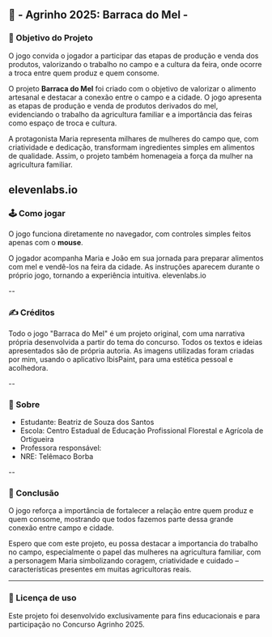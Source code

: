 ## 🍯  - Agrinho 2025: Barraca do Mel -


### 🎯 Objetivo do Projeto

O jogo convida o jogador a participar das etapas de produção e venda dos produtos, valorizando o trabalho no campo e a cultura da feira, onde ocorre a troca entre quem produz e quem consome.

O projeto **Barraca do Mel** foi criado com o objetivo de valorizar o alimento artesanal e destacar a conexão entre o campo e a cidade. O jogo apresenta as etapas de produção e venda de produtos derivados do mel, evidenciando o trabalho da agricultura familiar e a importância das feiras como espaço de troca e cultura.

A protagonista Maria representa milhares de mulheres do campo que, com criatividade e dedicação, transformam ingredientes simples em alimentos de qualidade. Assim, o projeto também homenageia a força da mulher na agricultura familiar.

elevenlabs.io
--

### 🕹 Como jogar

O jogo funciona diretamente no navegador, com controles simples feitos apenas com o **mouse**.

O jogador acompanha Maria e João em sua jornada para preparar alimentos com mel e vendê-los na feira da cidade. As instruções aparecem durante o próprio jogo, tornando a experiência intuitiva. elevenlabs.io


--

### ✍ Créditos

Todo o jogo "Barraca do Mel" é um projeto original, com uma narrativa própria desenvolvida a partir do tema do concurso. Todos os textos e ideias apresentados são de própria autoria. As imagens utilizadas foram criadas por mim, usando o aplicativo IbisPaint, para uma estética pessoal e acolhedora.


--

### 👤 Sobre

- Estudante: Beatriz de Souza dos Santos
- Escola: Centro Estadual de Educação Profissional Florestal e Agrícola de Ortigueira
- Professora responsável:
- NRE: Telêmaco Borba


--

### 📌 Conclusão

O jogo reforça a importância de fortalecer a relação entre quem produz e quem consome, mostrando que todos fazemos parte dessa grande conexão entre campo e cidade.

Espero que com este projeto, eu possa destacar a importancia do trabalho no campo, especialmente o papel das mulheres na agricultura familiar, com a personagem Maria simbolizando coragem, criatividade e cuidado – características presentes em muitas agricultoras reais.


---

### 📃 Licença de uso

Este projeto foi desenvolvido exclusivamente para fins educacionais e para participação no Concurso Agrinho 2025.
